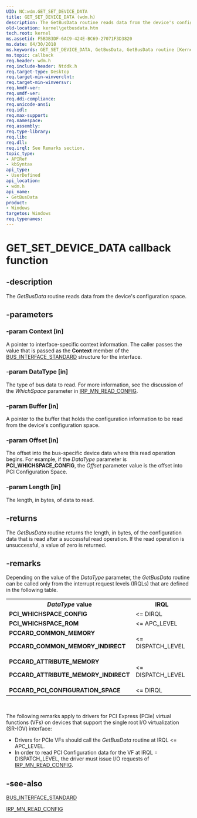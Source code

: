 ```yaml
---
UID: NC:wdm.GET_SET_DEVICE_DATA
title: GET_SET_DEVICE_DATA (wdm.h)
description: The GetBusData routine reads data from the device's configuration space.
old-location: kernel\getbusdata.htm
tech.root: kernel
ms.assetid: F5BDB3DF-6AC9-424E-BC69-27071F3D3820
ms.date: 04/30/2018
ms.keywords: GET_SET_DEVICE_DATA, GetBusData, GetBusData routine [Kernel-Mode Driver Architecture], drvr_interface_f4fd2eab-5924-4ffa-b39e-fd7e0f74e5df.xml, kernel.busgetdevicedata, kernel.getbusdata, wdm/GetBusData
ms.topic: callback
req.header: wdm.h
req.include-header: Ntddk.h
req.target-type: Desktop
req.target-min-winverclnt: 
req.target-min-winversvr: 
req.kmdf-ver: 
req.umdf-ver: 
req.ddi-compliance: 
req.unicode-ansi: 
req.idl: 
req.max-support: 
req.namespace: 
req.assembly: 
req.type-library: 
req.lib: 
req.dll: 
req.irql: See Remarks section.
topic_type:
- APIRef
- kbSyntax
api_type:
- UserDefined
api_location:
- wdm.h
api_name:
- GetBusData
product:
- Windows
targetos: Windows
req.typenames: 
---
```


# GET_SET_DEVICE_DATA callback function


## -description


The <i>GetBusData</i> routine reads data from the device's configuration space. 


## -parameters




### -param Context [in]

A pointer to interface-specific context information. The caller passes the value that is passed as the <b>Context</b> member of the <a href="https://docs.microsoft.com/windows-hardware/drivers/ddi/content/wdm/ns-wdm-_bus_interface_standard">BUS_INTERFACE_STANDARD</a> structure for the interface.


### -param DataType [in]

The type of bus data to read. For more information, see the discussion of the <i>WhichSpace</i> parameter in <a href="https://docs.microsoft.com/windows-hardware/drivers/kernel/irp-mn-read-config">IRP_MN_READ_CONFIG</a>. 


### -param Buffer [in]

A pointer to the buffer that holds the configuration information to be read from the device's configuration space. 


### -param Offset [in]

The offset into the bus-specific device data where this read operation begins. For example, if the <i>DataType</i> parameter is <b>PCI_WHICHSPACE_CONFIG</b>, the <i>Offset</i> parameter value is the offset into PCI Configuration Space. 


### -param Length [in]

The length, in bytes, of data to read. 


## -returns



The <i>GetBusData</i> routine returns the length, in bytes, of the configuration data that is read after a successful read operation. If the read operation is unsuccessful, a value of zero is returned. 




## -remarks



Depending on the value of the <i>DataType</i> parameter, the <i>GetBusData</i> routine can be called only from the interrupt request levels (IRQLs) that are defined in the following table.

<table>
<tr>
<th><i>DataType</i> value</th>
<th>IRQL</th>
</tr>
<tr>
<td>
<b>PCI_WHICHSPACE_CONFIG</b>

</td>
<td>
<= DIRQL

</td>
</tr>
<tr>
<td>
<b>PCI_WHICHSPACE_ROM </b>

</td>
<td>
<= APC_LEVEL

</td>
</tr>
<tr>
<td>
<b>PCCARD_COMMON_MEMORY</b>

<b>PCCARD_COMMON_MEMORY_INDIRECT</b>

</td>
<td>
<= DISPATCH_LEVEL

</td>
</tr>
<tr>
<td>
<b>PCCARD_ATTRIBUTE_MEMORY</b>

<b>PCCARD_ATTRIBUTE_MEMORY_INDIRECT</b>

</td>
<td>
<= DISPATCH_LEVEL

</td>
</tr>
<tr>
<td>
<b>PCCARD_PCI_CONFIGURATION_SPACE</b>

</td>
<td>
<= DIRQL

</td>
</tr>
</table>
 

The following remarks apply to drivers for PCI Express (PCIe) virtual functions (VFs) on devices that support the single root I/O virtualization (SR-IOV) interface:

<ul>
<li>
Drivers for PCIe VFs should call the <i>GetBusData</i> routine at IRQL <= APC_LEVEL.

</li>
<li>
In order to read PCI Configuration data for the VF at IRQL = DISPATCH_LEVEL, the driver must issue I/O requests of <a href="https://docs.microsoft.com/windows-hardware/drivers/kernel/irp-mn-read-config">IRP_MN_READ_CONFIG</a>.

</li>
</ul>



## -see-also




<a href="https://docs.microsoft.com/windows-hardware/drivers/ddi/content/wdm/ns-wdm-_bus_interface_standard">BUS_INTERFACE_STANDARD</a>



<a href="https://docs.microsoft.com/windows-hardware/drivers/kernel/irp-mn-read-config">IRP_MN_READ_CONFIG</a>
 

 

